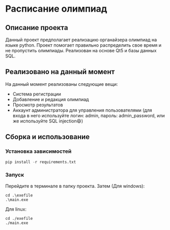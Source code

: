 # Расписание олимпиад
## Описание проекта
Данный проект предполагает реализацию органайзера олимпиад на языке python. Проект помогает правильно распределить свое время и не пропустить олимпиады. Реализован на основе Qt5 и базы данных SQL.

## Реализовано на данный момент
На данный момент реализованы следующие вещи:
- Система регистрации
- Добавление и редакция олимпиад
- Просмотр результатов
- Аккаунт администратора для управления пользователями (для входа в него используйте логин: admin, пароль: admin_password, или же используйте SQL injection&#128516;)

## Сборка и использование
### Установка зависимостей
```python
pip install -r requirements.txt
```
### Запуск
Перейдите в терминале в папку проекта. Затем (Для windows): 
```
cd .\exefile
.\main.exe
```
Для linux: 
```
cd ./exefile
./main.exe
```
